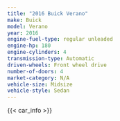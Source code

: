 ```yaml
---
title: "2016 Buick Verano"
make: Buick
model: Verano
year: 2016
engine-fuel-type: regular unleaded
engine-hp: 180
engine-cylinders: 4
transmission-type: Automatic
driven-wheels: Front wheel drive
number-of-doors: 4
market-category: N/A
vehicle-size: Midsize
vehicle-style: Sedan
---
```


{{< car_info >}}
